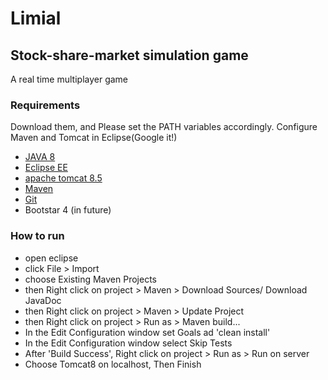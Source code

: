 # Limial
## Stock-share-market simulation game
A real time multiplayer game

### Requirements
Download them, and Please set the PATH variables accordingly. Configure Maven and Tomcat in Eclipse(Google it!)
- [JAVA 8](http://www.oracle.com/technetwork/java/javase/downloads/jdk8-downloads-2133151.html)
- [Eclipse EE ](https://www.eclipse.org/downloads/packages/eclipse-ide-java-ee-developers/oxygen3a)
- [apache tomcat 8.5](http://tomcat.apache.org/download-80.cgi)
- [Maven](https://maven.apache.org/download.cgi)
- [Git](https://git-scm.com/downloads)
- Bootstar 4 (in future)


### How to run
- open eclipse
- click File > Import
- choose Existing Maven Projects
- then Right click on project > Maven > Download Sources/ Download JavaDoc
- then Right click on project > Maven > Update Project
- then Right click on project > Run as > Maven build...
- In the Edit Configuration window set Goals ad 'clean install'
- In the Edit Configuration window select Skip Tests
- After 'Build Success', Right click on project > Run as > Run on server
- Choose Tomcat8 on localhost, Then Finish
